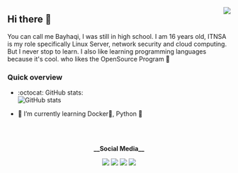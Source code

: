 <a href=#><img align="right" src="https://img.icons8.com/doodle/280/000000/plant-under-sun--v1.png"/></a>

## Hi there 👋
You can call me Bayhaqi, I was still in high school. I am 16 years old, 
ITNSA is my role specifically Linux Server, network security and cloud computing.
But I never stop to learn. I also like learning programming languages because it's cool. 
who likes the OpenSource Program :penguin:

### Quick overview
- :octocat: GitHub stats:  
 ![GitHub stats](https://github-readme-stats.vercel.app/api?username=Kyuubang&show_icons=True&theme=merko) 
 
- 🌱 I’m currently learning Docker🐋, Python :snake:
<br />
<br />
<p align="center">
 <strong>__Social Media__</strong>
<p align="center">
<a href="#"><img src="https://img.icons8.com/clouds/48/000000/github.png"/></a>
<a href="#"><img src="https://img.icons8.com/clouds/48/000000/linkedin.png"/></a>
<a href="#"><img src="https://img.icons8.com/clouds/100/000000/discord.png"/></a>
<a href=#><img src="https://img.icons8.com/clouds/100/000000/discord.png"/></a>
</p>
<!--
**Kyuubang/Kyuubang** is a ✨ _special_ ✨ repository because its `README.md` (this file) appears on your GitHub profile.

Here are some ideas to get you started:

- 🔭 I’m currently working on ...
- 🌱 I’m currently learning ...
- 👯 I’m looking to collaborate on ...
- 🤔 I’m looking for help with ...
- 💬 Ask me about ...
- 📫 How to reach me: ...
- 😄 Pronouns: ...
- ⚡ Fun fact: ...
-->
